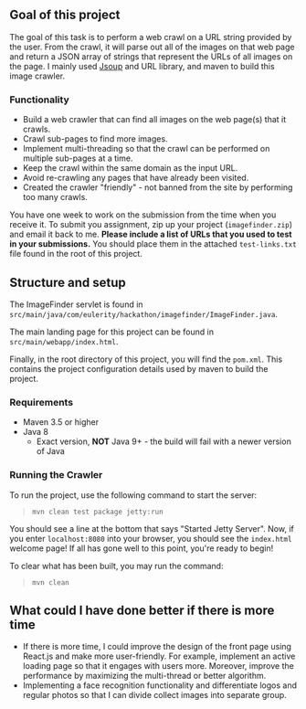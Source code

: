 ## Goal of this project
The goal of this task is to perform a web crawl on a URL string provided by the user. From the crawl, it will parse out all of the images on that web page and return a JSON array of strings that represent the URLs of all images on the page. I mainly used [Jsoup](https://jsoup.org/) and URL library, and maven to build this image crawler.

### Functionality
- Build a web crawler that can find all images on the web page(s) that it crawls.
- Crawl sub-pages to find more images.
- Implement multi-threading so that the crawl can be performed on multiple sub-pages at a time.
- Keep the crawl within the same domain as the input URL.
- Avoid re-crawling any pages that have already been visited.
- Created the crawler "friendly" - not banned from the site by performing too many crawls.


You have one week to work on the submission from the time when you receive it. To submit you assignment, zip up your project (`imagefinder.zip`) and email it back to me. **Please include a list of URLs that you used to test in your submissions.** You should place them in the attached `test-links.txt` file found in the root of this project.

## Structure and setup
The ImageFinder servlet is found in `src/main/java/com/eulerity/hackathon/imagefinder/ImageFinder.java`. 

The main landing page for this project can be found in `src/main/webapp/index.html`. 

Finally, in the root directory of this project, you will find the `pom.xml`. This contains the project configuration details used by maven to build the project.

### Requirements
- Maven 3.5 or higher
- Java 8
  - Exact version, **NOT** Java 9+ - the build will fail with a newer version of Java

### Running the Crawler
To run the project, use the following command to start the server:

>`mvn clean test package jetty:run`

You should see a line at the bottom that says "Started Jetty Server". Now, if you enter `localhost:8080` into your browser, you should see the `index.html` welcome page! If all has gone well to this point, you're ready to begin!

To clear what has been built, you may run the command:

>`mvn clean`

## What could I have done better if there is more time
- If there is more time, I could improve the design of the front page using React.js and make more user-friendly. For example, implement an active loading page so that it engages with users more. Moreover, improve the performance by maximizing the multi-thread or better algorithm. 
- Implementing a face recognition functionality and differentiate logos and regular photos so that I can divide collect images into separate group.
